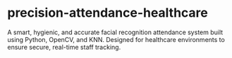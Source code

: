 # precision-attendance-healthcare
A smart, hygienic, and accurate facial recognition attendance system built using Python, OpenCV, and KNN. Designed for healthcare environments to ensure secure, real-time staff tracking.
